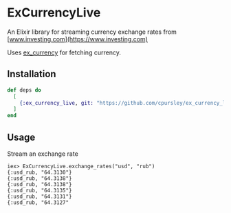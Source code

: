 # ExCurrencyLive

An Elixir library for streaming currency exchange rates from [www.investing.com](https://www.investing.com)

Uses [ex_currency](https://github.com/cpursley/ex_currency) for fetching currency.

## Installation

```elixir
def deps do
  [
    {:ex_currency_live, git: "https://github.com/cpursley/ex_currency_live.git"}
  ]
end
```

## Usage

Stream an exchange rate
```
iex> ExCurrencyLive.exchange_rates("usd", "rub")
{:usd_rub, "64.3130"}
{:usd_rub, "64.3138"}
{:usd_rub, "64.3138"}
{:usd_rub, "64.3135"}
{:usd_rub, "64.3131"}
{:usd_rub, "64.3127"
```